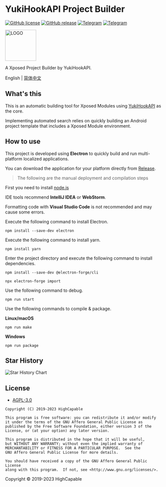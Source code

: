# YukiHookAPI Project Builder

[![GitHub license](https://img.shields.io/github/license/HighCapable/YukiHookAPI-ProjectBuilder?color=blue)](https://github.com/HighCapable/YukiHookAPI-ProjectBuilder/blob/master/LICENSE)
[![GitHub release](https://img.shields.io/github/v/release/HighCapable/YukiHookAPI-ProjectBuilder?display_name=release&logo=github&color=green)](https://github.com/HighCapable/YukiHookAPI-ProjectBuilder/releases)
[![Telegram](https://img.shields.io/badge/discussion-Telegram-blue.svg?logo=telegram)](https://t.me/YukiHookAPI)
[![Telegram](https://img.shields.io/badge/discussion%20dev-Telegram-blue.svg?logo=telegram)](https://t.me/HighCapable_Dev)

<img src="https://github.com/HighCapable/YuKiHookAPI/blob/master/img-src/icon.png?raw=true" width = "100" height = "100" alt="LOGO"/>

A Xposed Project Builder by YukiHookAPI.

English | [简体中文](https://github.com/HighCapable/YukiHookAPI-ProjectBuilder/blob/master/README-zh-CN.md)

## What's this

This is an automatic building tool for Xposed Modules using [YukiHookAPI](https://github.com/HighCapable/YuKiHookAPI) as the core.

Implementing automated search relies on quickly building an Android project template that includes a Xposed Module environment.

## How to use

This project is developed using **Electron** to quickly build and run multi-platform localized applications.

You can download the application for your platform directly
from [Release](https://github.com/HighCapable/YukiHookAPI-ProjectBuilder/releases).

> The following are the manual deployment and compilation steps

First you need to install [node.js](https://nodejs.org/en/)

IDE tools recommend **IntelliJ IDEA** or **WebStorm**.

Formatting code with **Visual Studio Code** is not recommended and may cause some errors.

Execute the following command to install Electron.

```
npm install --save-dev electron
```

Execute the following command to install yarn.

```
npm install yarn
```

Enter the project directory and execute the following command to install dependencies.

```
npm install --save-dev @electron-forge/cli
```

```
npx electron-forge import
```

Use the following command to debug.

```
npm run start
```

Use the following commands to compile & package.

**Linux/macOS**

```
npm run make
```

**Windows**

```
npm run package
```

## Star History

![Star History Chart](https://api.star-history.com/svg?repos=HighCapable/YukiHookAPI-ProjectBuilder&type=Date)

## License

- [AGPL-3.0](https://www.gnu.org/licenses/agpl-3.0.html)

```
Copyright (C) 2019-2023 HighCapable

This program is free software: you can redistribute it and/or modify
it under the terms of the GNU Affero General Public License as
published by the Free Software Foundation, either version 3 of the
License, or (at your option) any later version.

This program is distributed in the hope that it will be useful,
but WITHOUT ANY WARRANTY; without even the implied warranty of
MERCHANTABILITY or FITNESS FOR A PARTICULAR PURPOSE.  See the
GNU Affero General Public License for more details.

You should have received a copy of the GNU Affero General Public License
along with this program.  If not, see <http://www.gnu.org/licenses/>.
```

Copyright © 2019-2023 HighCapable
